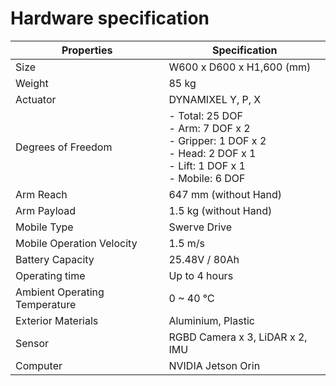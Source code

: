 # Hardware specification

| Properties                  | Specification                           |
|-----------------------------|-----------------------------------------|
| Size                        | W600 x D600 x H1,600 (mm)               |
| Weight                      | 85 kg                                   |
| Actuator                    | DYNAMIXEL Y, P, X                       |
| Degrees of Freedom          | - Total: 25 DOF<br>- Arm: 7 DOF x 2<br>- Gripper: 1 DOF x 2<br>- Head: 2 DOF x 1<br>- Lift: 1 DOF x 1<br>- Mobile: 6 DOF |
| Arm Reach                   | 647 mm (without Hand)                   |
| Arm Payload                 | 1.5 kg (without Hand)                   |
| Mobile Type                 | Swerve Drive                            |
| Mobile Operation Velocity   | 1.5 m/s                                 |
| Battery Capacity            | 25.48V / 80Ah                           |
| Operating time              | Up to 4 hours                           |
| Ambient Operating Temperature | 0 ~ 40 ℃                              |
| Exterior Materials          | Aluminium, Plastic                      |
| Sensor                      | RGBD Camera x 3, LiDAR x 2, IMU         |
| Computer                    | NVIDIA Jetson Orin                      |

